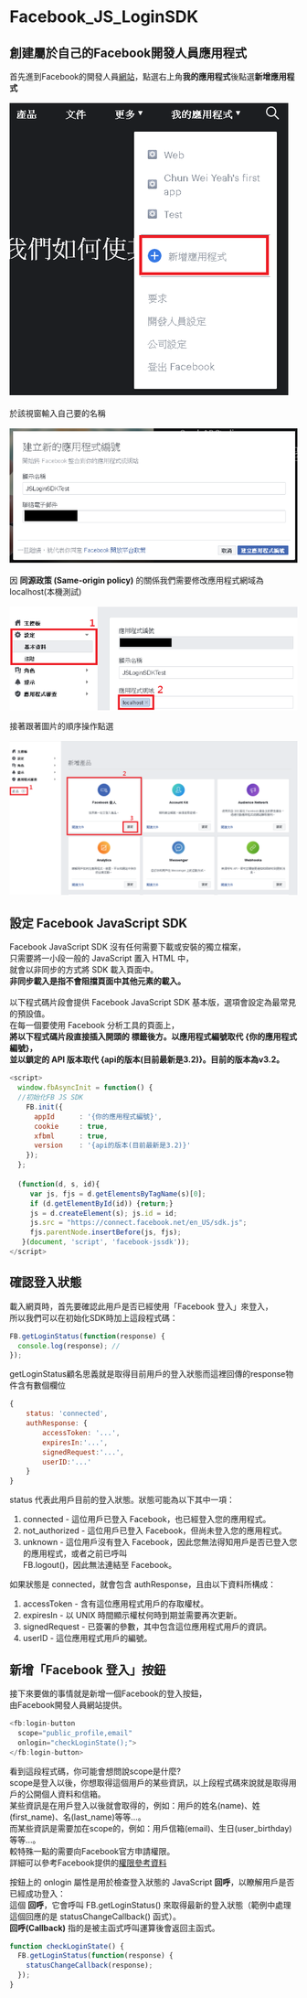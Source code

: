# Facebook_JS_LoginSDK

## 創建屬於自己的Facebook開發人員應用程式
首先進到Facebook的開發人員[網站](https://developers.facebook.com/)，點選右上角**我的應用程式**後點選**新增應用程式**
<br><br>
![image](https://github.com/WeiYun0912/Facebook_JS_LoginSDK/blob/master/images/FB_1.PNG)
<br><br>
於該視窗輸入自己要的名稱
<br><br>
![image](https://github.com/WeiYun0912/Facebook_JS_LoginSDK/blob/master/images/FB_3.PNG)
<br><br>
因 **同源政策 (Same-origin policy)** 的關係我們需要修改應用程式網域為localhost(本機測試)
<br><br>
![image](https://github.com/WeiYun0912/Facebook_JS_LoginSDK/blob/master/images/FB_5.PNG)

接著跟著圖片的順序操作點選
<br><br>
![image](https://github.com/WeiYun0912/Facebook_JS_LoginSDK/blob/master/images/FB_4.PNG)
## 設定 Facebook JavaScript SDK
Facebook JavaScript SDK 沒有任何需要下載或安裝的獨立檔案，<br>只需要將一小段一般的 JavaScript 置入 HTML 中，<br>就會以非同步的方式將 SDK 載入頁面中。<br>
**非同步載入是指不會阻擋頁面中其他元素的載入。**
<br><br>
以下程式碼片段會提供 Facebook JavaScript SDK 基本版，選項會設定為最常見的預設值。<br>在每一個要使用 Facebook 分析工具的頁面上，<br>
**將以下程式碼片段直接插入開頭的 <body> 標籤後方。以應用程式編號取代 {你的應用程式編號}，<br>並以鎖定的 API 版本取代 {api的版本(目前最新是3.2)}。目前的版本為v3.2。**
```js
<script>
  window.fbAsyncInit = function() {
  //初始化FB JS SDK
    FB.init({
      appId      : '{你的應用程式編號}',
      cookie     : true,
      xfbml      : true,
      version    : '{api的版本(目前最新是3.2)}'
    });
  };

  (function(d, s, id){
     var js, fjs = d.getElementsByTagName(s)[0];
     if (d.getElementById(id)) {return;}
     js = d.createElement(s); js.id = id;
     js.src = "https://connect.facebook.net/en_US/sdk.js";
     fjs.parentNode.insertBefore(js, fjs);
   }(document, 'script', 'facebook-jssdk'));
</script>
```

## 確認登入狀態
載入網頁時，首先要確認此用戶是否已經使用「Facebook 登入」來登入，<br>
所以我們可以在初始化SDK時加上這段程式碼：
```js
FB.getLoginStatus(function(response) {
  console.log(response); //
});
```
getLoginStatus顧名思義就是取得目前用戶的登入狀態而這裡回傳的response物件含有數個欄位<br>
```js
{
    status: 'connected',
    authResponse: {
        accessToken: '...',
        expiresIn:'...',
        signedRequest:'...',
        userID:'...'
    }
}
```

status 代表此用戶目前的登入狀態。狀態可能為以下其中一項：
1. connected - 這位用戶已登入 Facebook，也已經登入您的應用程式。<br>
2. not_authorized - 這位用戶已登入 Facebook，但尚未登入您的應用程式。<br>
3. unknown - 這位用戶沒有登入 Facebook，因此您無法得知用戶是否已登入您的應用程式，或者之前已呼叫 <br>
FB.logout()，因此無法連結至 Facebook。

如果狀態是 connected，就會包含 authResponse，且由以下資料所構成：<br>
1. accessToken - 含有這位應用程式用戶的存取權杖。<br>
2. expiresIn - 以 UNIX 時間顯示權杖何時到期並需要再次更新。<br>
3. signedRequest - 已簽署的參數，其中包含這位應用程式用戶的資訊。<br>
4. userID - 這位應用程式用戶的編號。<br>

## 新增「Facebook 登入」按鈕
接下來要做的事情就是新增一個Facebook的登入按鈕，<br>
由Facebook開發人員網站提供。<br>
```js
<fb:login-button 
  scope="public_profile,email"
  onlogin="checkLoginState();">
</fb:login-button>
```
看到這段程式碼，你可能會想問說scope是什麼?<br>
scope是登入以後，你想取得這個用戶的某些資訊，以上段程式碼來說就是取得用戶的公開個人資料和信箱。<br>
某些資訊是在用戶登入以後就會取得的，例如：用戶的姓名(name)、姓(first_name)、名(last_name)等等…。<br>
而某些資訊是需要加在scope的，例如：用戶信箱(email)、生日(user_birthday)等等…。<br>
較特殊一點的需要向Facebook官方申請權限。<br>
詳細可以參考Facebook提供的[權限參考資料](https://developers.facebook.com/docs/facebook-login/permissions)

按鈕上的 onlogin 屬性是用於檢查登入狀態的 JavaScript **回呼**，以瞭解用戶是否已經成功登入：<br>
這個 **回呼**，它會呼叫 FB.getLoginStatus() 來取得最新的登入狀態（範例中處理這個回應的是 statusChangeCallback() 函式）。<br>
**回呼(Callback)** 指的是被主函式呼叫運算後會返回主函式。<br>
```js
function checkLoginState() {
  FB.getLoginStatus(function(response) {
    statusChangeCallback(response);
  });
}
```
